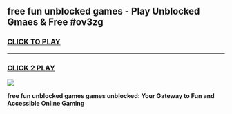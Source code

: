 
## free fun unblocked games - Play Unblocked Gmaes & Free #ov3zg
<h3>
<a href="https://news.freeplayer.one?title=free_fun_unblocked_games&ref=26F">CLICK TO PLAY</a></h3>
<hr>

<h3>
<a href="https://news.freeplayer.one?title=free_fun_unblocked_games&ref=26F">CLICK 2 PLAY</a>
  
</h3>

<a href="https://news.freeplayer.one?title=free_fun_unblocked_games&ref=26F/"><img src="https://clearcache.store/games.png"></a>


**free fun unblocked games games unblocked: Your Gateway to Fun and Accessible Online Gaming**

